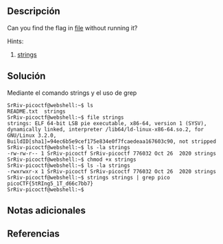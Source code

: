 
## Descripción
Can you find the flag in [file](https://jupiter.challenges.picoctf.org/static/94d00153b0057d37da225ee79a846c62/strings) without running it?

Hints: 
1. [strings](https://linux.die.net/man/1/strings)
## Solución 
Mediante el comando strings y el uso de grep
```
SrRiv-picoctf@webshell:~$ ls
README.txt  strings
SrRiv-picoctf@webshell:~$ file strings
strings: ELF 64-bit LSB pie executable, x86-64, version 1 (SYSV), dynamically linked, interpreter /lib64/ld-linux-x86-64.so.2, for GNU/Linux 3.2.0, BuildID[sha1]=94ec6b5e9cef175e834e0f7fcaedeaa167603c90, not stripped
SrRiv-picoctf@webshell:~$ ls -la strings
-rw-rw-r-- 1 SrRiv-picoctf SrRiv-picoctf 776032 Oct 26  2020 strings
SrRiv-picoctf@webshell:~$ chmod +x strings
SrRiv-picoctf@webshell:~$ ls -la strings
-rwxrwxr-x 1 SrRiv-picoctf SrRiv-picoctf 776032 Oct 26  2020 strings
SrRiv-picoctf@webshell:~$ strings strings | grep pico 
picoCTF{5tRIng5_1T_d66c7bb7}
SrRiv-picoctf@webshell:~$ 
```

## Notas adicionales 
## Referencias
